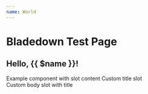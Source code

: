```yaml
---
name: World
---
```


# Bladedown Test Page

## Hello, {{ $name }}!

<x-example-component />

<x-example-component message="custom message" />

<x-example-component>
    Example component with slot content
</x-example-component>

<x-example-component>
    <x-slot name="title">
        Custom title slot
    </x-slot>
    <div class="custom">Custom body slot with title</div>
</x-example-component>
